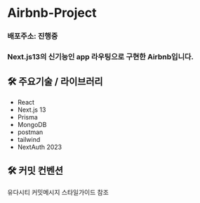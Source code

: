 # Airbnb-Project

### **배포주소: 진행중**


### **Next.js13의 신기능인 app 라우팅으로 구현한 Airbnb입니다.**

## 🛠️ 주요기술 / 라이브러리

- React
- Next.js 13
- Prisma
- MongoDB
- postman
- tailwind
- NextAuth 2023

## 🛠️ 커밋 컨벤션

유다시티 커밋메시지 스타일가이드 참조
